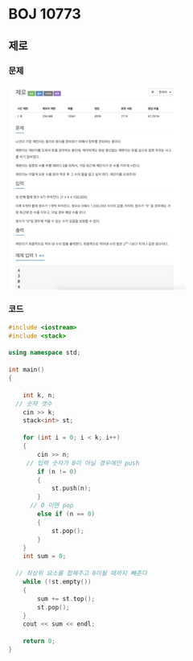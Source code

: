 # BOJ 10773

## 제로

### 문제

<img src="readme.assets/image-20200925155032289.png" alt="image-20200925155032289" width ="70%" />

<br/> 

### 코드

```c++
#include <iostream>
#include <stack>

using namespace std;

int main()
{

    int k, n;
  // 숫자 갯수
    cin >> k;
    stack<int> st;
  
    for (int i = 0; i < k; i++)
    {
        cin >> n;
     // 입력 숫자가 0이 아닐 경우에만 push
        if (n != 0)
        {
            st.push(n);
        }
      // 0 이면 pop
        else if (n == 0)
        {
            st.pop();
        }
    }
    int sum = 0;

  // 최상위 요소를 합해주고 0이될 때까지 빼준다
    while (!st.empty())
    {
        sum += st.top();
        st.pop();
    }
    cout << sum << endl;

    return 0;
}
```

